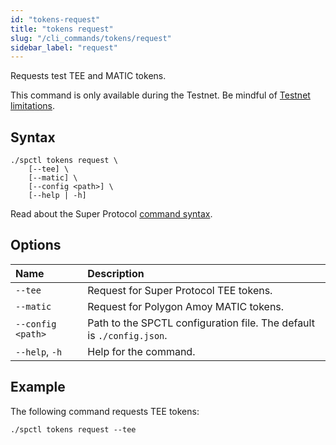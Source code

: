 ```yaml
---
id: "tokens-request"
title: "tokens request"
slug: "/cli_commands/tokens/request"
sidebar_label: "request"
---
```


Requests test TEE and MATIC tokens.

This command is only available during the Testnet. Be mindful of [Testnet limitations](/testnet/limitations).

## Syntax

```
./spctl tokens request \
    [--tee] \
    [--matic] \
    [--config <path>] \
    [--help | -h]
```

Read about the Super Protocol [command syntax](/developers/cli_commands#command-syntax).

## Options

| **Name** | **Description** |
| :- | :- |
| `--tee` | Request for Super Protocol TEE tokens. |
| `--matic` | Request for Polygon Amoy MATIC tokens. |
| `--config <path>` | Path to the SPCTL configuration file. The default is `./config.json`. |
| `--help`, `-h` | Help for the command. |

## Example

The following command requests TEE tokens:

```
./spctl tokens request --tee
```